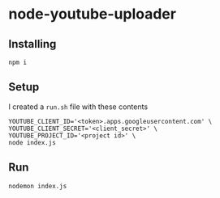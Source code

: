 # node-youtube-uploader

## Installing

`npm i`

## Setup

I created a `run.sh` file with these contents
```
YOUTUBE_CLIENT_ID='<token>.apps.googleusercontent.com' \
YOUTUBE_CLIENT_SECRET='<client_secret>' \
YOUTUBE_PROJECT_ID='<project id>' \
node index.js
```

## Run

`nodemon index.js`

